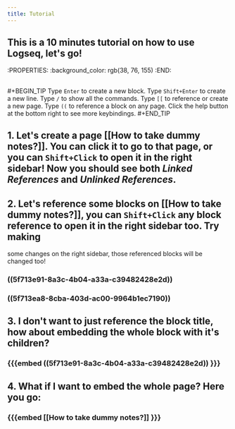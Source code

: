 ```yaml
---
title: Tutorial
---
```


## This is a 10 minutes tutorial on how to use Logseq, let's go!
:PROPERTIES:
:background_color: rgb(38, 76, 155)
:END:
##
#+BEGIN_TIP
Type `Enter` to create a new block.
Type `Shift+Enter` to create a new line.
Type `/` to show all the commands.
Type `[[` to reference or create a new page.
Type `((` to reference a block on any page.
Click the help button at the bottom right to see more keybindings. 
#+END_TIP
## 1. Let's create a page [[How to take dummy notes?]]. You can click it to go to that page, or you can `Shift+Click` to open it in the right sidebar! Now you should see both _Linked References_ and _Unlinked References_.
## 2. Let's reference some blocks on [[How to take dummy notes?]], you can `Shift+Click` any block reference to open it in the right sidebar too. Try making 
some changes on the right sidebar, those referenced blocks will be changed too!
### ((5f713e91-8a3c-4b04-a33a-c39482428e2d))
### ((5f713ea8-8cba-403d-ac00-9964b1ec7190))
## 3. I don't want to just reference the block title, how about embedding the whole block with it's children?
### {{{embed ((5f713e91-8a3c-4b04-a33a-c39482428e2d)) }}}
## 4. What if I want to embed the whole page? Here you go:
### {{{embed [[How to take dummy notes?]] }}}
